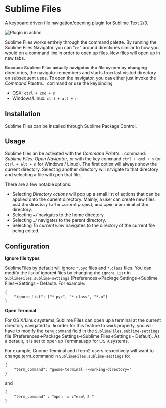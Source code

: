 Sublime Files
=============

A keyboard driven file navigation/opening plugin for Sublime Text 2/3.

![Plugin in action](http://i.imgur.com/grlinzi.gif)

Sublime Files works entirely through the command palette. By running the Sublime Files Navigator, you can "`cd`" around directories similar to how you would on a command line in order to open up files. New files will open up in new tabs.

Because Sublime Files actually navigates the file system by changing directories, the navigator remembers and starts from last visited directory on subsequent uses. To open the navigator, you can either just invoke the *Command Palette...* command or use the keybinding:
-  OSX: `ctrl + cmd + n` 
-  Windows/Linux: `ctrl + alt + n`

Installation
------------

Sublime Files can be installed through Sublime Package Control.

Usage
-----

Sublime files an be activated with the *Command Palette...* command: *Sublime Files: Open Navigator*, or with the key command `ctrl + cmd + n` (or `ctrl + alt + n` for Windows / Linux). The first option will always show the current directory. Selecting another directory will navigate to that directory and selecting a file will open that file.

There are a few notable options:

- Selecting *Directory actions* will pop up a small list of actions that can be applied onto the current directory. Mainly, a user can create new files, add the directory to the current project, and open a terminal at the directory.
- Selecting *~/* navigates to the home directory.
- Selecting *../* navigates to the parent directory.
- Selecting *To current view* navigates to the directory of the current file being edited.

Configuration 
-------------

__Ignore file types__

SublimeFiles by default will ignore `*.pyc` files and `*.class` files. You can modify the list of ignored files by changing the `ignore_list` in `SublimeFiles.sublime-settings` (Preferences->Package Settings->Sublime Files->Settings - Default). For example:

	{
	    "ignore_list": ["*.pyc", "*.class", "*.o"]
	}

__Open Terminal__

For OS X/Linux systems, Sublime Files can open up a terminal at the current directory navigated to. In order for this feature to work properly, you will have to modify the `term_command` field in the `SublimeFiles.sublime-settings` file (Preferences->Package Settings->Sublime Files->Settings - Default). As a default, it is set to open up Terminal.app for OS X systems. 

For example, Gnome Terminal and iTerm2 users respectively will want to change term\_command in `SublimeFiles.sublime-settings` to: 

	{
	    "term_command": "gnome-terminal --working-directory="
	}

and

	{
	    "term_command" : "open -a iTerm\ 2 "
	}
